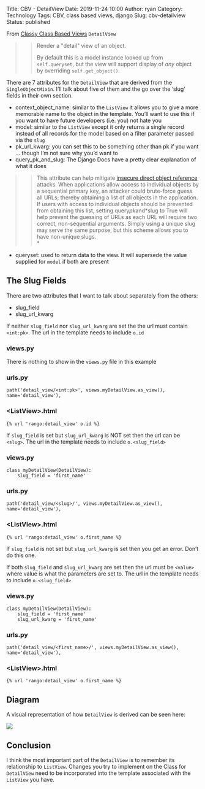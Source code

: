 Title: CBV - DetailView
Date: 2019-11-24 10:00
Author: ryan
Category: Technology
Tags: CBV, class based views, django
Slug: cbv-detailview
Status: published

From [Classy Class Based Views](http://ccbv.co.uk/projects/Django/2.2/django.views.generic.detail/DetailView/) `DetailView`

> > Render a "detail" view of an object.
> >
> > By default this is a model instance looked up from `self.queryset`, but the view will support display of *any* object by overriding `self.get_object()`.

There are 7 attributes for the `DetailView` that are derived from the `SingleObjectMixin`. I’ll talk about five of them and the go over the ‘slug’ fields in their own section.

-   context_object_name: similar to the `ListView` it allows you to give a more memorable name to the object in the template. You’ll want to use this if you want to have future developers (i.e. you) not hate you
-   model: similar to the `ListView` except it only returns a single record instead of all records for the model based on a filter parameter passed via the `slug`
-   pk_url_kwarg: you can set this to be something other than pk if you want … though I’m not sure why you’d want to
-   query_pk_and_slug: The Django Docs have a pretty clear explanation of what it does

> > This attribute can help mitigate [insecure direct object reference](https://www.owasp.org/index.php/Top_10_2013-A4-Insecure_Direct_Object_References) attacks. When applications allow access to individual objects by a sequential primary key, an attacker could brute-force guess all URLs; thereby obtaining a list of all objects in the application. If users with access to individual objects should be prevented from obtaining this list, setting query*pk*and*slug to True will help prevent the guessing of URLs as each URL will require two correct, non-sequential arguments. Simply using a unique slug may serve the same purpose, but this scheme allows you to have non-unique slugs.  
> > *

-   queryset: used to return data to the view. It will supersede the value supplied for `model` if both are present

## The Slug Fields

There are two attributes that I want to talk about separately from the others:

-   slug_field
-   slug_url_kwarg

If neither `slug_field` nor `slug_url_kwarg` are set the the url must contain `<int:pk>`. The url in the template needs to include `o.id`

### views.py

There is nothing to show in the `views.py` file in this example

### urls.py

    path('detail_view/<int:pk>', views.myDetailView.as_view(), name='detail_view'),

### \<ListView\>.html

    {% url 'rango:detail_view' o.id %}

If `slug_field` is set but `slug_url_kwarg` is NOT set then the url can be `<slug>`. The url in the template needs to include `o.<slug_field>`

### views.py

    class myDetailView(DetailView):
        slug_field = 'first_name'

### urls.py

    path('detail_view/<slug>/', views.myDetailView.as_view(), name='detail_view'),

### \<ListView\>.html

    {% url 'rango:detail_view' o.first_name %}

If `slug_field` is not set but `slug_url_kwarg` is set then you get an error. Don’t do this one.

If both `slug_field` and `slug_url_kwarg` are set then the url must be `<value>` where value is what the parameters are set to. The url in the template needs to include `o.<slug_field>`

### views.py

    class myDetailView(DetailView):
        slug_field = 'first_name'
        slug_url_kwarg = 'first_name'

### urls.py

    path('detail_view/<first_name>/', views.myDetailView.as_view(), name='detail_view'),

### \<ListView\>.html

    {% url 'rango:detail_view' o.first_name %}

## Diagram

A visual representation of how `DetailView` is derived can be seen here:

![](https://yuml.me/diagram/plain;/class/%5BMultipleObjectTemplateResponseMixin%7Bbg:white%7D%5D%5E-%5BListView%7Bbg:green%7D%5D,%20%5BTemplateResponseMixin%7Bbg:white%7D%5D%5E-%5BMultipleObjectTemplateResponseMixin%7Bbg:white%7D%5D,%20%5BBaseListView%7Bbg:white%7D%5D%5E-%5BListView%7Bbg:green%7D%5D,%20%5BMultipleObjectMixin%7Bbg:white%7D%5D%5E-%5BBaseListView%7Bbg:white%7D%5D,%20%5BContextMixin%7Bbg:white%7D%5D%5E-%5BMultipleObjectMixin%7Bbg:white%7D%5D,%20%5BView%7Bbg:lightblue%7D%5D%5E-%5BBaseListView%7Bbg:white%7D%5D.svg)

## Conclusion

I think the most important part of the `DetailView` is to remember its relationship to `ListView`. Changes you try to implement on the Class for `DetailView` need to be incorporated into the template associated with the `ListView` you have.
